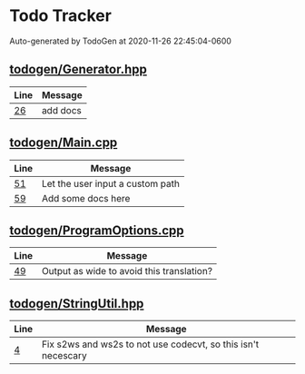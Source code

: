 # Todo Tracker

Auto-generated by TodoGen at 2020-11-26 22:45:04-0600


## [todogen/Generator.hpp](/todogen/Generator.hpp)
|Line|Message|
|---|---|
| [26](/todogen/Generator.hpp#L26) | add docs |

## [todogen/Main.cpp](/todogen/Main.cpp)
|Line|Message|
|---|---|
| [51](/todogen/Main.cpp#L51) | Let the user input a custom path |
| [59](/todogen/Main.cpp#L59) | Add some docs here |

## [todogen/ProgramOptions.cpp](/todogen/ProgramOptions.cpp)
|Line|Message|
|---|---|
| [49](/todogen/ProgramOptions.cpp#L49) | Output as wide to avoid this translation? |

## [todogen/StringUtil.hpp](/todogen/StringUtil.hpp)
|Line|Message|
|---|---|
| [4](/todogen/StringUtil.hpp#L4) | Fix s2ws and ws2s to not use codecvt, so this isn't necescary  |
